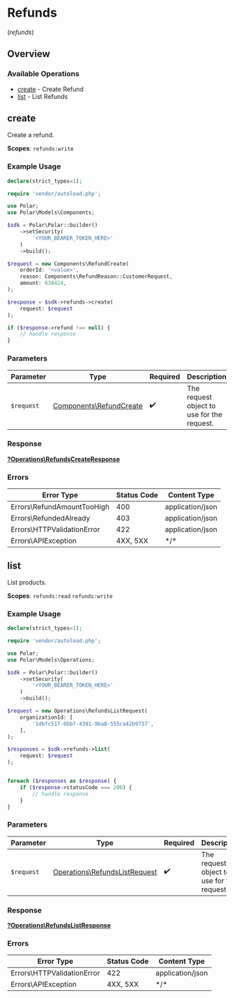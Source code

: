 # Refunds
(*refunds*)

## Overview

### Available Operations

* [create](#create) - Create Refund
* [list](#list) - List Refunds

## create

Create a refund.

**Scopes**: `refunds:write`

### Example Usage

```php
declare(strict_types=1);

require 'vendor/autoload.php';

use Polar;
use Polar\Models\Components;

$sdk = Polar\Polar::builder()
    ->setSecurity(
        '<YOUR_BEARER_TOKEN_HERE>'
    )
    ->build();

$request = new Components\RefundCreate(
    orderId: '<value>',
    reason: Components\RefundReason::CustomerRequest,
    amount: 638424,
);

$response = $sdk->refunds->create(
    request: $request
);

if ($response->refund !== null) {
    // handle response
}
```

### Parameters

| Parameter                                                          | Type                                                               | Required                                                           | Description                                                        |
| ------------------------------------------------------------------ | ------------------------------------------------------------------ | ------------------------------------------------------------------ | ------------------------------------------------------------------ |
| `$request`                                                         | [Components\RefundCreate](../../Models/Components/RefundCreate.md) | :heavy_check_mark:                                                 | The request object to use for the request.                         |

### Response

**[?Operations\RefundsCreateResponse](../../Models/Operations/RefundsCreateResponse.md)**

### Errors

| Error Type                 | Status Code                | Content Type               |
| -------------------------- | -------------------------- | -------------------------- |
| Errors\RefundAmountTooHigh | 400                        | application/json           |
| Errors\RefundedAlready     | 403                        | application/json           |
| Errors\HTTPValidationError | 422                        | application/json           |
| Errors\APIException        | 4XX, 5XX                   | \*/\*                      |

## list

List products.

**Scopes**: `refunds:read` `refunds:write`

### Example Usage

```php
declare(strict_types=1);

require 'vendor/autoload.php';

use Polar;
use Polar\Models\Operations;

$sdk = Polar\Polar::builder()
    ->setSecurity(
        '<YOUR_BEARER_TOKEN_HERE>'
    )
    ->build();

$request = new Operations\RefundsListRequest(
    organizationId: [
        '1dbfc517-0bbf-4301-9ba8-555ca42b9737',
    ],
);

$responses = $sdk->refunds->list(
    request: $request
);


foreach ($responses as $response) {
    if ($response->statusCode === 200) {
        // handle response
    }
}
```

### Parameters

| Parameter                                                                      | Type                                                                           | Required                                                                       | Description                                                                    |
| ------------------------------------------------------------------------------ | ------------------------------------------------------------------------------ | ------------------------------------------------------------------------------ | ------------------------------------------------------------------------------ |
| `$request`                                                                     | [Operations\RefundsListRequest](../../Models/Operations/RefundsListRequest.md) | :heavy_check_mark:                                                             | The request object to use for the request.                                     |

### Response

**[?Operations\RefundsListResponse](../../Models/Operations/RefundsListResponse.md)**

### Errors

| Error Type                 | Status Code                | Content Type               |
| -------------------------- | -------------------------- | -------------------------- |
| Errors\HTTPValidationError | 422                        | application/json           |
| Errors\APIException        | 4XX, 5XX                   | \*/\*                      |
